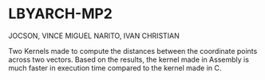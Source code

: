 # LBYARCH-MP2
JOCSON, VINCE MIGUEL
NARITO, IVAN CHRISTIAN

Two Kernels made to compute the distances between the coordinate points across two vectors.
Based on the results, the kernel made in Assembly is much faster in execution time compared to the kernel made in C.

